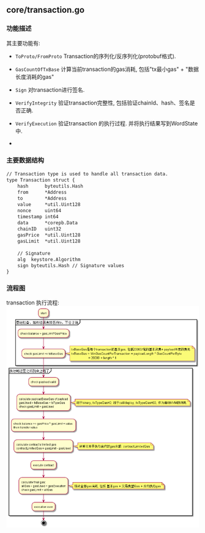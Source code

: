 ## core/transaction.go


### 功能描述 


其主要功能有:

- `ToProto/FromProto` Transaction的序列化/反序列化(protobuf格式). 
- `GasCountOfTxBase` 计算当前transaction的gas消耗, 包括"tx最小gas" + "数据长度消耗的gas"
- `Sign` 对transaction进行签名.
- `VerifyIntegrity` 验证transaction完整性, 包括验证chainId、hash、签名是否正确.

- `VerifyExecution` 验证transaction 的执行过程. 并将执行结果写到WordState中.
- 
 
### 主要数据结构
```golang
// Transaction type is used to handle all transaction data.
type Transaction struct {
	hash      byteutils.Hash
	from      *Address
	to        *Address
	value     *util.Uint128
	nonce     uint64
	timestamp int64
	data      *corepb.Data
	chainID   uint32
	gasPrice  *util.Uint128
	gasLimit  *util.Uint128

	// Signature
	alg  keystore.Algorithm
	sign byteutils.Hash // Signature values
}
```
### 流程图

transaction 执行流程:
![transaction 执行流程](../resource/VerifyExecution-Transaction.png)
